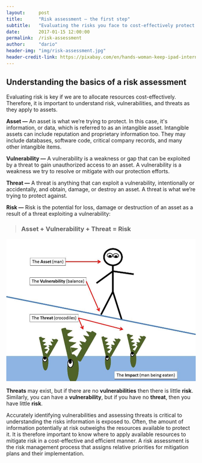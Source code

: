 ```yaml
---
layout:     post
title:      "Risk assessment — the first step"
subtitle:   "Evaluating the risks you face to cost-effectively protect your data."
date:       2017-01-15 12:00:00
permalink:  /risk-assessment
author:     "dario"
header-img: "img/risk-assessment.jpg"
header-credit-link: https://pixabay.com/en/hands-woman-keep-ipad-internet-1004271/
---
```


## Understanding the basics of a risk assessment
Evaluating risk is key if we are to allocate resources cost-effectively. Therefore, it is important to understand risk, vulnerabilities, and threats as they apply to assets.

**Asset —** An asset is what we’re trying to protect. In this case, it's information, or data, which is referred to as an intangible asset. Intangible assets can include reputation and proprietary information too. They may include databases, software code, critical company records, and many other intangible items.


**Vulnerability —** A vulnerability is a weakness or gap that can be exploited by a threat to gain unauthorized access to an asset. A vulnerability is a weakness we try to resolve or mitigate with our protection efforts.

**Threat —** A threat is anything that can exploit a vulnerability, intentionally or accidentally, and obtain, damage, or destroy an asset. A threat is what we’re trying to protect against.

**Risk —** Risk is the potential for loss, damage or destruction of an asset as a result of a threat exploiting a vulnerability:

> ### Asset + Vulnerability + Threat = Risk

![Example](img/risk-assessment-image.jpg)

**Threats** may exist, but if there are no **vulnerabilities** then there is little **risk**. Similarly, you can have a **vulnerability**, but if you have no **threat**, then you have little **risk**.

Accurately identifying vulnerabilities and assessing threats is critical to understanding the risks information is exposed to. Often, the amount of information potentially at risk outweighs the resources available to protect it. It is therefore important to know where to apply available resources to mitigate risk in a cost-effective and efficient manner. A risk assessment is the risk management process that assigns relative priorities for mitigation plans and their implementation.
